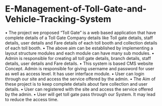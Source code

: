 # E-Management-of-Toll-Gate-and-Vehicle-Tracking-System

• The project we proposed “Toll Gate” is a web based application that have complete 
details of a Toll Gate Company details like Toll gate details, staff details, user details 
and Fare details of each toll booth and collection details of each toll booth.
• The above aim can be established by implementing a layout structure modules and 
each module can have many sub modules. 
• Admin is responsible for creating all toll gate details, branch details, staff details, user 
details and Fare details. 
• This system is based CMS website Concept. Admin is responsible for giving 
username and password for user as well as access level. It has user interface module. 
• User can login through our site and access the service offered by the admin.
• The Aim of these project is to keep complete details about fare collection and user 
details.
• User can registered with the site and access the service offered by the admin.
• User will get toll gate pass through our System. It may lead to reduce the access time.
